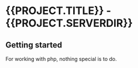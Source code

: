# {{PROJECT.TITLE}} - {{PROJECT.SERVERDIR}}

## Getting started

For working with php, nothing special is to do.
